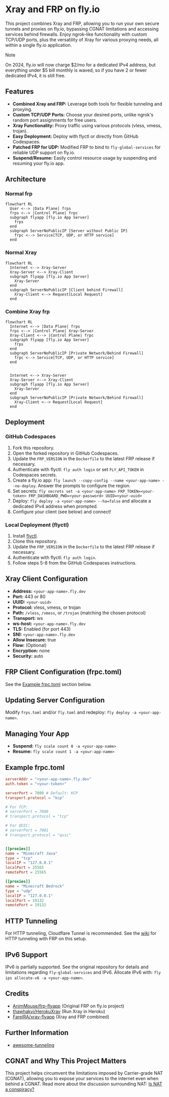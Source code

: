 # Xray and FRP on fly.io

This project combines Xray and FRP, allowing you to run your own secure tunnels and proxies on fly.io, bypassing CGNAT limitations and accessing services behind firewalls.  Enjoy ngrok-like functionality with custom TCP/UDP ports, plus the versatility of Xray for various proxying needs, all within a single fly.io application.

> [!NOTE]
> On 2024, fly.io will now charge $2/mo for a dedicated IPv4 address, but everything under $5 bill monthly is waved, so if you have 2 or fewer dedicated IPv4, it is still free.

## Features

* **Combined Xray and FRP:** Leverage both tools for flexible tunneling and proxying.
* **Custom TCP/UDP Ports:**  Choose your desired ports, unlike ngrok's random port assignments for free users.
* **Xray Functionality:**  Proxy traffic using various protocols (vless, vmess, trojan).
* **Easy Deployment:** Deploy with flyctl or directly from GitHub Codespaces.
* **Patched FRP for UDP:**  Modified FRP to bind to `fly-global-services` for reliable UDP support on fly.io.
* **Suspend/Resume:** Easily control resource usage by suspending and resuming your fly.io app.

## Architecture

### Normal frp
```mermaid
flowchart RL
  User <--> |Data Plane| frps
  frps <--> |Control Plane| frpc
  subgraph flyapp [fly.io App Server]
    frps
  end
  subgraph ServerNoPublicIP [Server without Public IP]
    frpc <--> Service[TCP, UDP, or HTTP service]
  end
```

### Normal Xray
```mermaid
flowchart RL
  Internet <--> Xray-Server
  Xray-Server <--> Xray-Client
  subgraph flyapp [fly.io App Server]
    Xray-Server
  end
  subgraph ServerNoPublicIP [Client behind Firewall]
    Xray-Client <--> Request[Local Request]
  end
```

### Combine Xray frp
```mermaid
flowchart RL
  Internet <--> |Data Plane| frps
  frps <--> |Control Plane| Xray-Server
  Xray-Client <--> |Control Plane| frpc
  subgraph flyapp [fly.io App Server]
    frps
  end
  subgraph ServerNoPublicIP [Private Network/Behind Firewall]
    frpc <--> Service[TCP, UDP, or HTTP service]
  end


  Internet <--> Xray-Server
  Xray-Server <--> Xray-Client
  subgraph flyapp [fly.io App Server]
    Xray-Server
  end
  subgraph ServerNoPublicIP [Private Network/Behind Firewall]
    Xray-Client <--> Request[Local Request]
  end

```
## Deployment

### GitHub Codespaces

1. Fork this repository.
2. Open the forked repository in GitHub Codespaces.
3. Update the `FRP_VERSION` in the `Dockerfile` to the latest FRP release if necessary.
4. Authenticate with flyctl: `fly auth login` or set `FLY_API_TOKEN` in Codespaces secrets.
5. Create a fly.io app: `fly launch --copy-config --name <your-app-name> --no-deploy`.  Answer the prompts to configure the region.
6. Set secrets: `fly secrets set -a <your-app-name> FRP_TOKEN=<your-token> FRP_DASHBOARD_PWD=<your-password> UUID=<your-uuid>`
7. Deploy: `fly deploy -a <your-app-name> --ha=false` and allocate a dedicated IPv4 address when prompted.
8. Configure your client (see below) and connect!

### Local Deployment (flyctl)

1. Install [flyctl](https://github.com/superfly/flyctl).
2. Clone this repository.
3. Update the `FRP_VERSION` in the `Dockerfile` to the latest FRP release if necessary.
4. Authenticate with flyctl: `fly auth login`.
5. Follow steps 5-8 from the GitHub Codespaces instructions.


## Xray Client Configuration

* **Address:** `<your-app-name>.fly.dev`
* **Port:** 443 or 80
* **UUID:** `<your-uuid>`
* **Protocol:** vless, vmess, or trojan
* **Path:** `/vless`, `/vmess`, or `/trojan` (matching the chosen protocol)
* **Transport:** ws
* **ws-host:** `<your-app-name>.fly.dev`
* **TLS:** Enabled (for port 443)
* **SNI:** `<your-app-name>.fly.dev`
* **Allow Insecure:** true
* **Flow:** (Optional)
* **Encryption:** none
* **Security:** auto


## FRP Client Configuration (frpc.toml)

See the [Example frpc.toml](#example-frpctoml) section below.


## Updating Server Configuration

Modify `frps.toml` and/or `fly.toml` and redeploy: `fly deploy -a <your-app-name>`.


## Managing Your App

* **Suspend:** `fly scale count 0 -a <your-app-name>`
* **Resume:** `fly scale count 1 -a <your-app-name>`


## Example frpc.toml

```toml
serverAddr = "<your-app-name>.fly.dev"
auth.token = "<your-token>"

serverPort = 7000 # Default: KCP
transport.protocol = "kcp"

# For TCP:
# serverPort = 7000
# transport.protocol = "tcp"

# For QUIC:
# serverPort = 7001
# transport.protocol = "quic"


[[proxies]]
name = "Minecraft Java"
type = "tcp"
localIP = "127.0.0.1"
localPort = 25565
remotePort = 25565

[[proxies]]
name = "Minecraft Bedrock"
type = "udp"
localIP = "127.0.0.1"
localPort = 19132
remotePort = 19132
```


## HTTP Tunneling

For HTTP tunneling, Cloudflare Tunnel is recommended.  See the [wiki](https://github.com/AnimMouse/frp-flyapp/wiki/HTTP-Tunneling) for HTTP tunneling with FRP on this setup.


## IPv6 Support

IPv6 is partially supported. See the original repository for details and limitations regarding `fly-global-services` and IPv6.  Allocate IPv6 with: `fly ips allocate-v6 -a <your-app-name>`.


## Credits

* [AnimMouse/frp-flyapp](https://github.com/AnimMouse/frp-flyapp/) (Original FRP on fly.io project)
* [thawhakyi/HerokuXray](https://github.com/thawhakyi/HerokuXray/) (Run Xray in Heroku)
* [FarelRA/xray-flyapp](https://github.com/FarelRA/xray-flyapp) (Xray and FRP combined)


## Further Information

* [awesome-tunneling](https://github.com/anderspitman/awesome-tunneling)


## CGNAT and Why This Project Matters

This project helps circumvent the limitations imposed by Carrier-grade NAT (CGNAT), allowing you to expose your services to the internet even when behind a CGNAT.  Read more about the discussion surrounding NAT: [Is NAT a conspiracy?](https://chatgptwith.me/posts/is-nat-a-conspiracy/)
